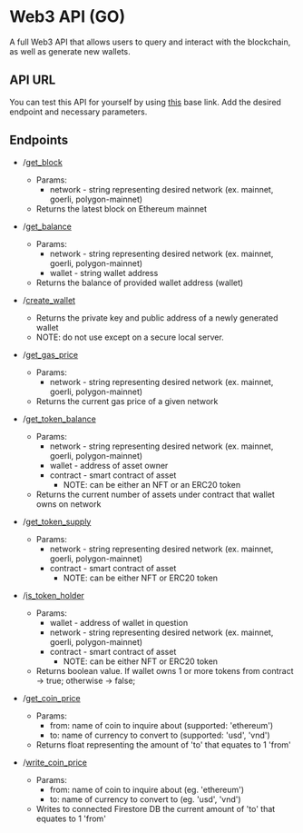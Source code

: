 # Web3 API (GO)
A full Web3 API that allows users to query and interact with the blockchain, as well as generate new wallets.

## API URL
You can test this API for yourself by using [this](https://go-api-378801.wl.r.appspot.com/) base link.
Add the desired endpoint and necessary parameters.

## Endpoints
* /[get_block](https://github.com/aglawson/Web3API-Go/blob/main/api/GetBlock.go)
  * Params: 
     * network - string representing desired network (ex. mainnet, goerli, polygon-mainnet)
  * Returns the latest block on Ethereum mainnet
* /[get_balance](https://github.com/aglawson/Web3API-Go/blob/main/api/GetBalance.go)
  * Params: 
     * network - string representing desired network (ex. mainnet, goerli, polygon-mainnet)
     * wallet - string wallet address
  * Returns the balance of provided wallet address (wallet)
* /[create_wallet](https://github.com/aglawson/Web3API-Go/blob/main/api/GenerateWallet.go)
  * Returns the private key and public address of a newly generated wallet
  * NOTE: do not use except on a secure local server.
  
* /[get_gas_price](https://github.com/aglawson/Web3API-Go/blob/main/api/GetGasPrice.go)
  * Params:
    * network - string representing desired network (ex. mainnet, goerli, polygon-mainnet)
  * Returns the current gas price of a given network

* /[get_token_balance](https://github.com/aglawson/Web3API-Go/blob/main/api/GetTokenBalance.go)
  * Params:
    * network - string representing desired network (ex. mainnet, goerli, polygon-mainnet)
    * wallet - address of asset owner
    * contract - smart contract of asset
      * NOTE: can be either an NFT or an ERC20 token
  * Returns the current number of assets under contract that wallet owns on network
  
* /[get_token_supply](https://github.com/aglawson/Web3API-Go/blob/main/api/GetTokenSupply.go)
  * Params:
    * network - string representing desired network (ex. mainnet, goerli, polygon-mainnet)
    * contract - smart contract of asset
      * NOTE: can be either NFT or ERC20 token

* /[is_token_holder](https://github.com/aglawson/Web3API-Go/blob/main/api/IsTokenHolder.go)
  * Params:
    * wallet - address of wallet in question
    * network - string representing desired network (ex. mainnet, goerli, polygon-mainnet)
    * contract - smart contract of asset
      * NOTE: can be either NFT or ERC20 token
  * Returns boolean value. If wallet owns 1 or more tokens from contract -> true; otherwise -> false;

* /[get_coin_price](https://github.com/aglawson/Web3API-Go/blob/main/api/GetCoinPrice.go)
  * Params:
    * from: name of coin to inquire about (supported: 'ethereum')
    * to: name of currency to convert to (supported: 'usd', 'vnd')
  * Returns float representing the amount of 'to' that equates to 1 'from'

* /[write_coin_price](https://github.com/aglawson/Web3API-Go/blob/main/api/WriteCoinPrice.go)
  * Params:
    * from: name of coin to inquire about (eg. 'ethereum')
    * to: name of currency to convert to (eg. 'usd', 'vnd')
  * Writes to connected Firestore DB the current amount of 'to' that equates to 1 'from'